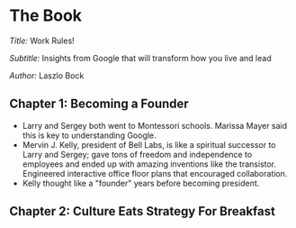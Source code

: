 # The Book

*Title:* Work Rules!

*Subtitle:* Insights from Google that will transform how you live and lead

*Author:* Laszlo Bock

## Chapter 1: Becoming a Founder

- Larry and Sergey both went to Montessori schools. Marissa Mayer said this is key to understanding Google.
- Mervin J. Kelly, president of Bell Labs, is like a spiritual successor to Larry and Sergey; gave tons of freedom and independence to employees and ended up with amazing inventions like the transistor. Engineered interactive office floor plans that encouraged collaboration.
- Kelly thought like a "founder" years before becoming president.

## Chapter 2: Culture Eats Strategy For Breakfast
